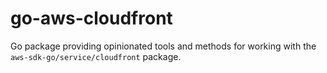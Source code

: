# go-aws-cloudfront

Go package providing opinionated tools and methods for working with the `aws-sdk-go/service/cloudfront` package.

